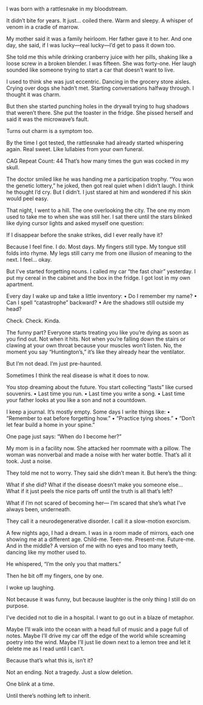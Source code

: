I was born with a rattlesnake in my bloodstream.

It didn’t bite for years. It just… coiled there. Warm and sleepy. A whisper of venom in a cradle of marrow.

My mother said it was a family heirloom. Her father gave it to her. And one day, she said, if I was lucky—real lucky—I’d get to pass it down too.

She told me this while drinking cranberry juice with her pills, shaking like a loose screw in a broken blender. I was fifteen. She was forty-one. Her laugh sounded like someone trying to start a car that doesn’t want to live.

I used to think she was just eccentric. Dancing in the grocery store aisles. Crying over dogs she hadn’t met. Starting conversations halfway through. I thought it was charm.

But then she started punching holes in the drywall trying to hug shadows that weren’t there. She put the toaster in the fridge. She pissed herself and said it was the microwave’s fault.

Turns out charm is a symptom too.

By the time I got tested, the rattlesnake had already started whispering again. Real sweet. Like lullabies from your own funeral.

CAG Repeat Count: 44
That’s how many times the gun was cocked in my skull.

The doctor smiled like he was handing me a participation trophy. “You won the genetic lottery,” he joked, then got real quiet when I didn’t laugh. I think he thought I’d cry. But I didn’t. I just stared at him and wondered if his skin would peel easy.

That night, I went to a hill. The one overlooking the city. The one my mom used to take me to when she was still her. I sat there until the stars blinked like dying cursor lights and asked myself one question:

If I disappear before the snake strikes, did I ever really have it?

Because I feel fine. I do. Most days. My fingers still type. My tongue still folds into rhyme. My legs still carry me from one illusion of meaning to the next. I feel… okay.

But I’ve started forgetting nouns. I called my car “the fast chair” yesterday. I put my cereal in the cabinet and the box in the fridge. I got lost in my own apartment.

Every day I wake up and take a little inventory:
	•	Do I remember my name?
	•	Can I spell “catastrophe” backward?
	•	Are the shadows still outside my head?

Check. Check. Kinda.

The funny part? Everyone starts treating you like you’re dying as soon as you find out. Not when it hits. Not when you’re falling down the stairs or clawing at your own throat because your muscles won’t listen. No, the moment you say “Huntington’s,” it’s like they already hear the ventilator.

But I’m not dead. I’m just pre-haunted.

Sometimes I think the real disease is what it does to now.

You stop dreaming about the future. You start collecting “lasts” like cursed souvenirs.
	•	Last time you run.
	•	Last time you write a song.
	•	Last time your father looks at you like a son and not a countdown.

I keep a journal. It’s mostly empty. Some days I write things like:
	•	“Remember to eat before forgetting how.”
	•	“Practice tying shoes.”
	•	“Don’t let fear build a home in your spine.”

One page just says: “When do I become her?”

My mom is in a facility now. She attacked her roommate with a pillow. The woman was nonverbal and made a noise with her water bottle. That’s all it took. Just a noise.

They told me not to worry. They said she didn’t mean it.
But here’s the thing:

What if she did?
What if the disease doesn’t make you someone else…
What if it just peels the nice parts off until the truth is all that’s left?

What if I’m not scared of becoming her—
I’m scared that she’s what I’ve always been, underneath.

They call it a neurodegenerative disorder.
I call it a slow-motion exorcism.

A few nights ago, I had a dream. I was in a room made of mirrors, each one showing me at a different age. Child-me. Teen-me. Present-me. Future-me. And in the middle? A version of me with no eyes and too many teeth, dancing like my mother used to.

He whispered, “I’m the only you that matters.”

Then he bit off my fingers, one by one.

I woke up laughing.

Not because it was funny, but because laughter is the only thing I still do on purpose.

I’ve decided not to die in a hospital.
I want to go out in a blaze of metaphor.

Maybe I’ll walk into the ocean with a head full of music and a page full of notes.
Maybe I’ll drive my car off the edge of the world while screaming poetry into the wind.
Maybe I’ll just lie down next to a lemon tree and let it delete me as I read until I can’t.

Because that’s what this is, isn’t it?

Not an ending. Not a tragedy.
Just a slow deletion.

One blink at a time.

Until there’s nothing left to inherit.